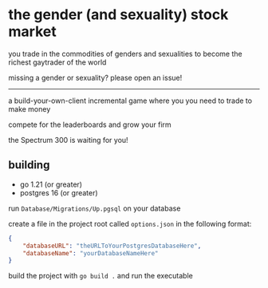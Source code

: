 # the gender (and sexuality) stock market

you trade in the commodities of genders and sexualities to become the richest gaytrader of the world

missing a gender or sexuality? please open an issue!

---
a build-your-own-client incremental game where you you need to trade to make money

compete for the leaderboards and grow your firm

the Spectrum 300 is waiting for you!

## building

- go 1.21 (or greater)
- postgres 16 (or greater)

run `Database/Migrations/Up.pgsql` on your database

create a file in the project root called `options.json` in the following format:

```json
{
    "databaseURL": "theURLToYourPostgresDatabaseHere",
    "databaseName": "yourDatabaseNameHere"
}
```

build the project with `go build .` and run the executable